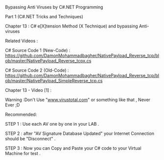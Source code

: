 Bypassing Anti Viruses by C#.NET Programming

Part 1 (C#.NET Tricks and Techniques)

Chapter 13 : C# e[X]tension Method (X Technique) and bypassing Anti-viruses 

Related Videos :

C# Source Code 1 (New-Code) : https://github.com/DamonMohammadbagher/NativePayload_Reverse_tcp/blob/master/NativePayload_Reverse_tcpx.cs

C# Source Code 2 (Old-Code) : https://github.com/DamonMohammadbagher/NativePayload_Reverse_tcp/blob/master/NativePayload_SimpleReverse_tcp.cs

Chapter 13 - Video [1] :

Warning :Don't Use "www.virustotal.com" or something like that , Never Ever ;D

Recommended:

STEP 1 : Use each AV one by one in your LAB .

STEP 2 : after "AV Signature Database Updated" your Internet Connection should be "Disconnect" .

STEP 3 : Now you can Copy and Paste your C# code to your Virtual Machine for test .
